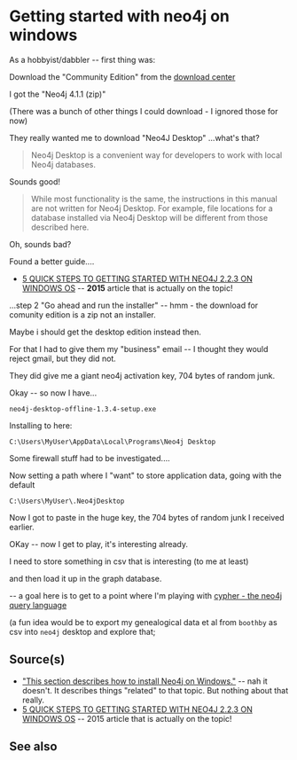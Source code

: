﻿# Getting started with neo4j on windows

As a hobbyist/dabbler -- first thing was:

Download the "Community Edition" from the [download center](https://neo4j.com/download-center/#community)

I got the "Neo4j 4.1.1 (zip)"

(There was a bunch of other things I could download - I ignored those for now)

They really wanted me to download "Neo4J Desktop"
...what's that?

> Neo4j Desktop is a convenient way for developers to work with local Neo4j databases.

Sounds good!

> While most functionality is the same, the instructions in this manual are not written for Neo4j Desktop. For example, file locations for a database installed via Neo4j Desktop will be different from those described here.

Oh, sounds bad?


Found a better guide....

- [5 QUICK STEPS TO GETTING STARTED WITH NEO4J 2.2.3 ON WINDOWS OS](https://kvangundy.com/wp/5-quick-steps-to-getting-started-with-neo4j-2-2-3-on-windows-os/) -- **2015** article that is actually on the topic!

...step 2 "Go ahead and run the installer" -- hmm - the download for comunity edition is a zip not an installer.

Maybe i should get the desktop edition instead then.

For that I had to give them my "business" email -- I thought they would reject gmail, but they did not.

They did give me a giant neo4j activation key, 704 bytes of random junk.

Okay -- so now I have...

	neo4j-desktop-offline-1.3.4-setup.exe


Installing to here:

	C:\Users\MyUser\AppData\Local\Programs\Neo4j Desktop

Some firewall stuff had to be investigated....

Now setting a path where I "want" to store application data, going with the default

	C:\Users\MyUser\.Neo4jDesktop

Now I got to paste in the huge key, the 704 bytes of random junk I received earlier.

OKay -- now I get to play, it's interesting already.

I need to store something in csv that is interesting (to me at least)

and then load it up in the graph database.


-- a goal here is to get to a point where I'm playing with [cypher - the neo4j query language](https://www.quackit.com/neo4j/tutorial/neo4j_query_language_cypher.cfm)

(a fun idea would be to export my genealogical data et al from `boothby` as csv into `neo4j` desktop and explore that;


## Source(s)

- ["This section describes how to install Neo4j on Windows."](https://neo4j.com/docs/operations-manual/current/installation/windows/) -- nah it doesn't. It describes things "related" to that topic. But nothing about that really.
- [5 QUICK STEPS TO GETTING STARTED WITH NEO4J 2.2.3 ON WINDOWS OS](https://kvangundy.com/wp/5-quick-steps-to-getting-started-with-neo4j-2-2-3-on-windows-os/) -- 2015 article that is actually on the topic!

## See also
